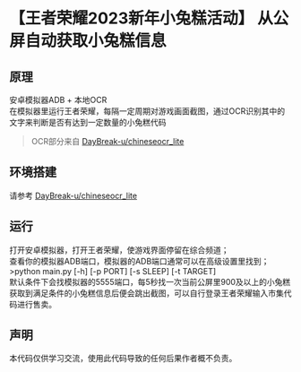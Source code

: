 
# 【王者荣耀2023新年小兔糕活动】 从公屏自动获取小兔糕信息

## 原理

安卓模拟器ADB + 本地OCR  
在模拟器里运行王者荣耀，每隔一定周期对游戏画面截图，通过OCR识别其中的文字来判断是否有达到一定数量的小兔糕代码  
> OCR部分来自 [DayBreak-u/chineseocr_lite](https://github.com/DayBreak-u/chineseocr_lite/tree/onnx)  

## 环境搭建

请参考 [DayBreak-u/chineseocr_lite](https://github.com/DayBreak-u/chineseocr_lite/tree/onnx)  

## 运行

打开安卓模拟器，打开王者荣耀，使游戏界面停留在综合频道；  
查看你的模拟器ADB端口，模拟器的ADB端口通常可以在高级设置里找到；  
\>python main.py  [-h] [-p PORT] [-s SLEEP] [-t TARGET]  
默认条件下会找模拟器的5555端口，每5秒找一次当前公屏里900及以上的小兔糕  
获取到满足条件的小兔糕信息后便会跳出截图，可以自行登录王者荣耀输入市集代码进行售卖。  

## 声明

本代码仅供学习交流，使用此代码导致的任何后果作者概不负责。  
